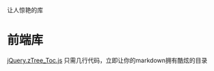 让人惊艳的库

前端库
===

[jQuery.zTree_Toc.js](https://github.com/ToReview/i5ting_ztree_toc)
只需几行代码，立即让你的markdown拥有酷炫的目录